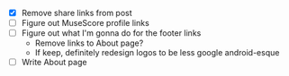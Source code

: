 - [x] Remove share links from post
- [ ] Figure out MuseScore profile links
- [ ] Figure out what I'm gonna do for the footer links
  - Remove links to About page?
  - If keep, definitely redesign logos to be less google android-esque
- [ ] Write About page
